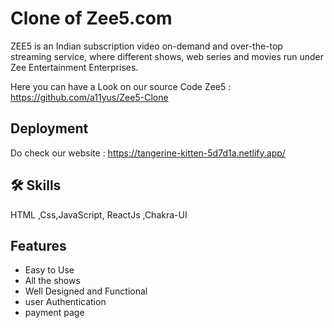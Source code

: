 
# Clone of Zee5.com
ZEE5 is an Indian subscription video on-demand and over-the-top streaming service, where different shows, web series and movies run under Zee Entertainment Enterprises.

Here you can have a Look on our source Code Zee5 :
https://github.com/a11yus/Zee5-Clone

## Deployment
Do check our website : https://tangerine-kitten-5d7d1a.netlify.app/


## 🛠 Skills
HTML ,Css,JavaScript, ReactJs ,Chakra-UI


## Features

- Easy to Use
- All the shows
- Well Designed and Functional
- user Authentication
- payment page

